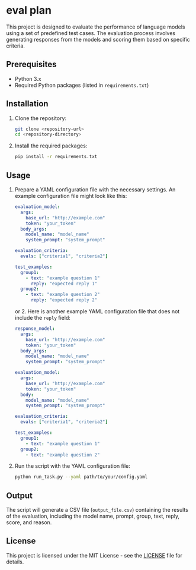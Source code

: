 # eval plan

This project is designed to evaluate the performance of language models using a set of predefined test cases. The evaluation process involves generating responses from the models and scoring them based on specific criteria.

## Prerequisites

- Python 3.x
- Required Python packages (listed in `requirements.txt`)

## Installation

1. Clone the repository:
    ```sh
    git clone <repository-url>
    cd <repository-directory>
    ```

2. Install the required packages:
    ```sh
    pip install -r requirements.txt
    ```

## Usage

1. Prepare a YAML configuration file with the necessary settings. An example configuration file might look like this:

    ```yaml
    evaluation_model:
      args:
        base_url: "http://example.com"
        token: "your_token"
      body_args:
        model_name: "model_name"
        system_prompt: "system_prompt"

    evaluation_criteria:
      evals: ["criteria1", "criteria2"]

    test_examples:
      group1:
        - text: "example question 1"
          reply: "expected reply 1"
      group2:
        - text: "example question 2"
          reply: "expected reply 2"
    ```
    or
    2. Here is another example YAML configuration file that does not include the `reply` field:

    ```yaml
    response_model:
      args:
        base_url: "http://example.com"
        token: "your_token"
      body_args:
        model_name: "model_name"
        system_prompt: "system_prompt"

    evaluation_model:
      args:
        base_url: "http://example.com"
        token: "your_token"
      body:
        model_name: "model_name"
        system_prompt: "system_prompt"

    evaluation_criteria:
      evals: ["criteria1", "criteria2"]

    test_examples:
      group1:
        - text: "example question 1"
      group2:
        - text: "example question 2"
    ```

2. Run the script with the YAML configuration file:
    ```sh
    python run_task.py --yaml path/to/your/config.yaml
    ```


## Output

The script will generate a CSV file (`output_file.csv`) containing the results of the evaluation, including the model name, prompt, group, text, reply, score, and reason.

## License

This project is licensed under the MIT License - see the [LICENSE](LICENSE) file for details.
